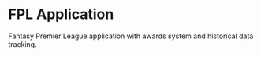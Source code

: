 # FPL Application
Fantasy Premier League application with awards system and historical data tracking.
